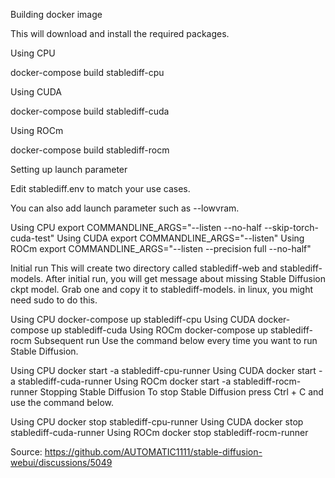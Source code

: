 Building docker image

This will download and install the required packages.

Using CPU

docker-compose build stablediff-cpu

Using CUDA

docker-compose build stablediff-cuda

Using ROCm

docker-compose build stablediff-rocm

Setting up launch parameter

Edit stablediff.env to match your use cases.

You can also add launch parameter such as --lowvram.


Using CPU
export COMMANDLINE_ARGS="--listen --no-half --skip-torch-cuda-test"
Using CUDA
export COMMANDLINE_ARGS="--listen"
Using ROCm
export COMMANDLINE_ARGS="--listen --precision full --no-half"

Initial run
This will create two directory called stablediff-web and stablediff-models.
After initial run, you will get message about missing Stable Diffusion ckpt model.
Grab one and copy it to stablediff-models. in linux, you might need sudo to
do this.

Using CPU
docker-compose up stablediff-cpu
Using CUDA
docker-compose up stablediff-cuda
Using ROCm
docker-compose up stablediff-rocm
Subsequent run
Use the command below every time you want to run Stable Diffusion.

Using CPU
docker start -a stablediff-cpu-runner
Using CUDA
docker start -a stablediff-cuda-runner
Using ROCm
docker start -a stablediff-rocm-runner
Stopping Stable Diffusion
To stop Stable Diffusion press Ctrl + C and use the command below.

Using CPU
docker stop stablediff-cpu-runner
Using CUDA
docker stop stablediff-cuda-runner
Using ROCm
docker stop stablediff-rocm-runner


Source: https://github.com/AUTOMATIC1111/stable-diffusion-webui/discussions/5049
